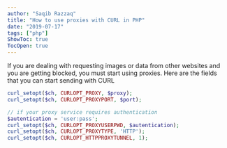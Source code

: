 ```yaml
---
author: "Saqib Razzaq"
title: "How to use proxies with CURL in PHP"
date: "2019-07-17"
tags: ["php"]
ShowToc: true
TocOpen: true
---
```


If you are dealing with requesting images or data from other websites and you are getting blocked, you must start using proxies. Here are the fields that you can start sending with CURL

```php
curl_setopt($ch, CURLOPT_PROXY, $proxy);
curl_setopt($ch, CURLOPT_PROXYPORT, $port);

// if your proxy service requires authentication
$autentication = 'user:pass';
curl_setopt($ch, CURLOPT_PROXYUSERPWD, $autentication);
curl_setopt($ch, CURLOPT_PROXYTYPE, 'HTTP');
curl_setopt($ch, CURLOPT_HTTPPROXYTUNNEL, 1);
```